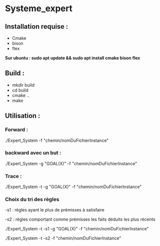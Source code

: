# Systeme_expert

## Installation requise :

- Cmake
- bison
- flex


**Sur ubuntu : sudo apt update && sudo apt install cmake bison flex**


## Build :

* mkdir build
* cd build
* cmake ..
* make

## Utilisation :

### Forward :

./Expert_System -f "chemin/nomDuFichierInstance"

### backward avec un but :

./Expert_System -g "GOAL(X)" -f "chemin/nomDuFichierInstance"

### Trace :

./Expert_System -t -g "GOAL(X)" -f "chemin/nomDuFichierInstance"

### Choix du tri des règles

-s1 : règles ayant le plus de prémisses à satisfaire

-s2 : règles comportant comme prémisses les faits déduits les plus récents

./Expert_System -t -s1 -g "GOAL(X)" -f "chemin/nomDuFichierInstance"

./Expert_System -t -s2 -f "chemin/nomDuFichierInstance"